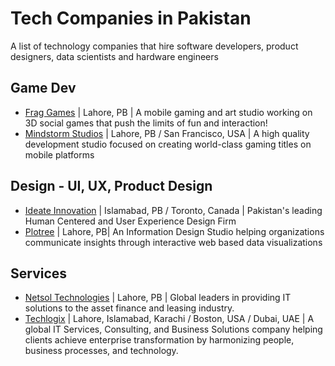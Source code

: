 # Tech Companies in Pakistan
A list of technology companies that hire software developers, product designers, data scientists and hardware engineers


## Game Dev
- [Frag Games](http://frag-games.com/) | Lahore, PB | A mobile gaming and art studio working on 3D social games that push the limits of fun and interaction!
- [Mindstorm Studios](https://www.mindstormstudios.com/index.php/jobs/) | Lahore, PB / San Francisco, USA | A high quality development studio focused on creating world-class gaming titles on mobile platforms


## Design - UI, UX, Product Design
- [Ideate Innovation](https://ideateinnovation.com/careers) | Islamabad, PB / Toronto, Canada | Pakistan's leading Human Centered and User Experience Design Firm
- [Plotree](https://plotree.studio/) | Lahore, PB| An Information Design Studio helping organizations communicate insights through interactive web based data visualizations

## Services 
- [Netsol Technologies](http://careers.netsolpk.com/) | Lahore, PB | Global leaders in providing IT solutions to the asset finance and leasing industry.
- [Techlogix](https://www.techlogix.com/careers/) | Lahore, Islamabad, Karachi / Boston, USA / Dubai, UAE | A global IT Services, Consulting, and Business Solutions company helping clients achieve enterprise transformation by harmonizing people, business processes, and technology.
